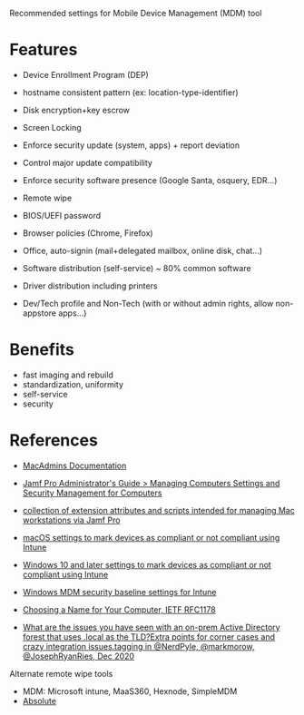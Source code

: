 
Recommended settings for Mobile Device Management (MDM) tool

# Features

* Device Enrollment Program (DEP)

* hostname consistent pattern (ex: location-type-identifier)
* Disk encryption+key escrow
* Screen Locking
* Enforce security update (system, apps) + report deviation
* Control major update compatibility
* Enforce security software presence (Google Santa, osquery, EDR...)
* Remote wipe
* BIOS/UEFI password
* Browser policies (Chrome, Firefox)
* Office, auto-signin (mail+delegated mailbox, online disk, chat...)
* Software distribution (self-service) ~ 80% common software
* Driver distribution including printers

* Dev/Tech profile and Non-Tech (with or without admin rights, allow non-appstore apps...)

# Benefits

* fast imaging and rebuild
* standardization, uniformity
* self-service
* security

# References

* [MacAdmins Documentation](https://macadminsdoc.readthedocs.io/en/master/)
* [Jamf Pro Administrator's Guide > Managing Computers Settings and Security Management for Computers](https://docs.jamf.com/10.25.0/jamf-pro/administrator-guide/Settings_and_Security_Management_for_Computers.html)
* [collection of extension attributes and scripts intended for managing Mac workstations via Jamf Pro](https://github.com/palantir/jamf-pro-scripts/tree/master/scripts)
* [macOS settings to mark devices as compliant or not compliant using Intune](https://docs.microsoft.com/en-us/mem/intune/protect/compliance-policy-create-mac-os)
* [Windows 10 and later settings to mark devices as compliant or not compliant using Intune](https://docs.microsoft.com/en-us/mem/intune/protect/compliance-policy-create-windows)
* [Windows MDM security baseline settings for Intune](https://docs.microsoft.com/en-us/mem/intune/protect/security-baseline-settings-mdm-all)

* [Choosing a Name for Your Computer, IETF RFC1178](https://tools.ietf.org/html/rfc1178)
* [What are the issues you have seen with an on-prem Active Directory forest that uses .local as the TLD?Extra points for corner cases and crazy integration issues.tagging in @NerdPyle, @markmorow, @JosephRyanRies, Dec 2020](https://twitter.com/PyroTek3/status/1334932694136987657)

Alternate remote wipe tools
* MDM: Microsoft intune, MaaS360, Hexnode, SimpleMDM
* [Absolute](https://www.absolute.com/)

